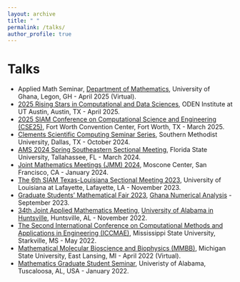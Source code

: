 ```yaml
---
layout: archive
title: " "
permalink: /talks/
author_profile: true
---
```


Talks
======
* Applied Math Seminar, [Department of Mathematics](https://www.ug.edu.gh/mathematics/home), University of Ghana, Legon, GH - April 2025 (Virtual).
* [2025 Rising Stars in Computational and Data Sciences](https://risingstars.oden.utexas.edu/), ODEN Institute at UT Austin, Austin, TX - April 2025.
* [2025 SIAM Conference on Computational Science and Engineering (CSE25)](https://www.siam.org/conferences-events/past-event-archive/cse25/), Fort Worth Convention Center, Fort Worth, TX - March 2025.
* [Clements Scientific Computing Seminar Series](https://www.smu.edu/dedman/academics/departments/math), Southern Methodist University, Dallas, TX - October 2024.
* [AMS 2024 Spring Southeastern Sectional Meeting](https://www.ams.org/meetings/sectional/2313_program.html), Florida State University, Tallahassee, FL - March 2024.
* [Joint Mathematics Meetings (JMM) 2024](https://jointmathematicsmeetings.org/meetings/national/jmm2024/2300_program.html), Moscone Center, San Francisco, CA - January 2024.
* [The 6th SIAM Texas-Louisiana Sectional Meeting 2023](https://userweb.ucs.louisiana.edu/~C00424602/SIAMTXLA2023/), University of Louisiana at Lafayette, Lafayette, LA - November 2023.
* [Graduate Students’ Mathematical Fair 2023](https://sites.google.com/view/ghananumericals/workshops-conferences/graduate-students-fair), [Ghana Numerical Analysis](https://sites.google.com/view/ghananumericals/home) - September 2023.
* [34th Joint Applied Mathematics Meeting](https://www.uah.edu/images/colleges/science/math/applied-mathematics-meeting-schedule.pdf), [University of Alabama in Huntsville](https://www.uah.edu/science/departments/math), Huntsville, AL - November 2022.
* [The Second International Conference on Computational Methods and Applications in Engineering (ICCMAE)](https://www.iccmae.math.msstate.edu/), Mississippi State University, Starkville, MS - May 2022.
* [Mathematical Molecular Bioscience and Biophysics (MMBB)](https://weilab.math.msu.edu/nitmb/), Michigan State University, East Lansing, MI - April 2022 (Virtual).
* [Mathematics Graduate Student Seminar](https://math.ua.edu/), Univeristy of Alabama, Tuscaloosa, AL, USA - January 2022.



<!-- Posters
====== -->